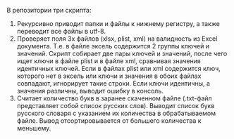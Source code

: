 В репозитории три скрипта:

1. Рекурсивно приводит папки и файлы к нижнему регистру, а также переводит все файлы в utf-8.
2. Проверяет поля 3х файлов (xlsx, plist, xml) на валидность из Excel документа. Т.е. в файле эксель содержится 2 группы ключей и значений. Скрипт собирает две пары ключей и значений, после чего ищет ключи в файле plist и в файле xml, сравнивая значения идентичных ключей. Если в файлах plist или xml содержится ключ, которого нет в эксель или ключи и значения в обоих файлах совпадают, игнорирует такие строки. Если ключи идентичны, а значения различны, выводит ошибку в консоль.
3. Считает количество букв в заранее скаченном файле (.txt-файл представляет собой список русских слов). Выводит список букв русского словаря с указанием их количества в обрабатываемом файле.  Вывод отсортировывается от большего количества к меньшему. 

